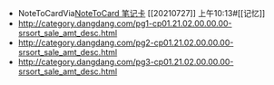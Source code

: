 - NoteToCardVia[NoteToCard 笔记卡](http://47.107.105.41/) [[20210727]] 上午10:13#[[记忆]]
- http://category.dangdang.com/pg1-cp01.21.02.00.00.00-srsort_sale_amt_desc.html
- http://category.dangdang.com/pg2-cp01.21.02.00.00.00-srsort_sale_amt_desc.html
- http://category.dangdang.com/pg3-cp01.21.02.00.00.00-srsort_sale_amt_desc.html
